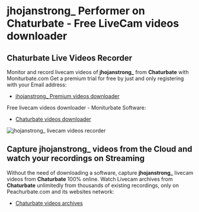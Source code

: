 # jhojanstrong_ Performer on Chaturbate - Free LiveCam videos downloader

## Chaturbate Live Videos Recorder

Monitor and record livecam videos of **jhojanstrong_** from **Chaturbate** with Moniturbate.com
Get a premium trial for free by just and only registering with your Email address:
* [jhojanstrong_ Premium videos downloader](https://moniturbate.com/request-demo-licence-key.html)

Free livecam videos downloader - Moniturbate Software:
* [Chaturbate videos downloader](https://moniturbate.com/moniturbate-download-software.html)

![jhojanstrong_ livecam videos recorder](https://peachurnet.com/templates/moniturbate-software.png)


## Capture jhojanstrong_ videos from the Cloud and watch your recordings on Streaming

Without the need of downloading a software, capture **jhojanstrong_** livecam videos from **Chaturbate** 100% online.
Watch Livecam archives from **Chaturbate** unlimitedly from thousands of existing recordings, only on Peachurbate.com and its websites network:
* [Chaturbate videos archives](https://peachurnet.com/)